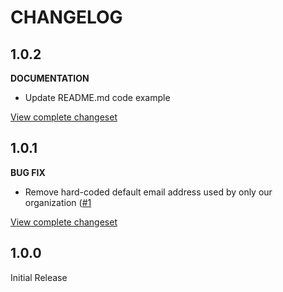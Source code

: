 # CHANGELOG

## 1.0.2

**DOCUMENTATION**

* Update README.md code example

[View complete changeset](https://github.com/advisorycloud/aws-ses/compare/v1.0.1...v1.0.2)

## 1.0.1

**BUG FIX**

* Remove hard-coded default email address used by only our organization ([#1](https://github.com/advisorycloud/aws-ses/issues/1)

[View complete changeset](https://github.com/advisorycloud/aws-ses/compare/v1.0.0...v1.0.1)

## 1.0.0

Initial Release
